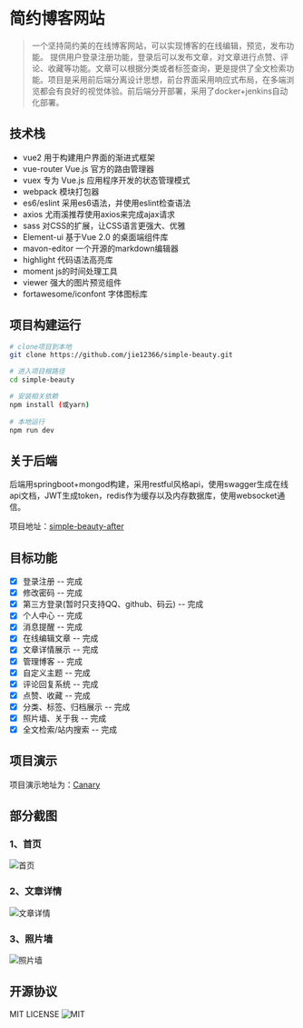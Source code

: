 # 简约博客网站

> 一个坚持简约美的在线博客网站，可以实现博客的在线编辑，预览，发布功能。
提供用户登录注册功能，登录后可以发布文章，对文章进行点赞、评论、收藏等功能。文章可以根据分类或者标签查询，更是提供了全文检索功能。项目是采用前后端分离设计思想，前台界面采用响应式布局，在多端浏览都会有良好的视觉体验。前后端分开部署，采用了docker+jenkins自动化部署。

## 技术栈

 - vue2   用于构建用户界面的渐进式框架
 - vue-router   Vue.js 官方的路由管理器
 - vuex   专为 Vue.js 应用程序开发的状态管理模式
 - webpack   模块打包器
 - es6/eslint   采用es6语法，并使用eslint检查语法
 - axios   尤雨溪推荐使用axios来完成ajax请求
 - sass   对CSS的扩展，让CSS语言更强大、优雅
 - Element-ui   基于Vue 2.0 的桌面端组件库
 - mavon-editor   一个开源的markdown编辑器
 - highlight   代码语法高亮库
 - moment   js的时间处理工具
 - viewer   强大的图片预览组件
 - fortawesome/iconfont   字体图标库

## 项目构建运行

``` bash
# clone项目到本地
git clone https://github.com/jie12366/simple-beauty.git

# 进入项目根路径
cd simple-beauty

# 安装相关依赖
npm install (或yarn)
 
# 本地运行
npm run dev
```
## 关于后端
后端用springboot+mongod构建，采用restful风格api，使用swagger生成在线api文档，JWT生成token，redis作为缓存以及内存数据库，使用websocket通信。

项目地址：[simple-beauty-after](https://github.com/jie12366/simple-blog-after.git)
## 目标功能
- [x] 登录注册  -- 完成
- [x] 修改密码  -- 完成
- [x] 第三方登录(暂时只支持QQ、github、码云)  -- 完成
- [x] 个人中心  -- 完成
- [x] 消息提醒  -- 完成
- [x] 在线编辑文章  -- 完成
- [x] 文章详情展示  -- 完成
- [x] 管理博客  -- 完成
- [x] 自定义主题  -- 完成
- [x] 评论回复系统  -- 完成
- [x] 点赞、收藏  -- 完成
- [x] 分类、标签、归档展示  -- 完成
- [x] 照片墙、关于我  -- 完成
- [x] 全文检索/站内搜索  -- 完成
## 项目演示
项目演示地址为：[Canary](http://jie12366.xyz:8081)
## 部分截图
### 1、首页
![首页](http://cdn.jie12366.xyz/FrFNYifRJ40vgAVE1jJ3FtAj3mI4)
### 2、文章详情
![文章详情](http://cdn.jie12366.xyz/FspW12rKpMAl33T9dYfCjC25mRia)
### 3、照片墙
![照片墙](http://cdn.jie12366.xyz/photo-wall.png)
## 开源协议
MIT LICENSE
![MIT](http://cdn.jie12366.xyz/license.png)